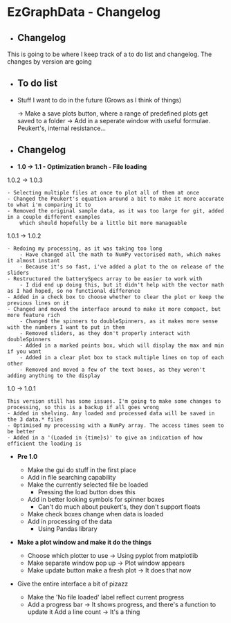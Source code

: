 # EzGraphData - Changelog
- Changelog
    -
This is going to be where I keep track of a to do list and changelog. The changes by version are going 

- To do list
    -
    
- Stuff I want to do in the future (Grows as I think of things)


    → Make a save plots button, where a range of predefined plots get saved to a folder
    → Add in a seperate window with useful formulae. Peukert's, internal resistance... 


- Changelog
    -

- **1.0 → 1.1 - Optimization branch -  File loading**


1.0.2 → 1.0.3

    - Selecting multiple files at once to plot all of them at once
    - Changed the Peukert's equation around a bit to make it more accurate to what i'm comparing it to
    - Removed the original sample data, as it was too large for git, added in a couple different examples
        which should hopefully be a little bit more manageable

1.0.1 → 1.0.2

    - Redoing my processing, as it was taking too long
        - Have changed all the math to NumPy vectorised math, which makes it almost instant
        - Because it's so fast, i've added a plot to the on release of the sliders
    - Restructured the batterySpecs array to be easier to work with 
        - I did end up doing this, but it didn't help with the vector math as I had hoped, so no functional difference
    - Added in a check box to choose whether to clear the plot or keep the previous lines on it
    - Changed and moved the interface around to make it more compact, but more feature rich
        - Changed the spinners to doubleSpinners, as it makes more sense with the numbers I want to put in them
        - Removed sliders, as they don't properly interact with doubleSpinners
        - Added in a marked points box, which will display the max and min if you want
        - Added in a clear plot box to stack multiple lines on top of each other
        - Removed and moved a few of the text boxes, as they weren't adding anything to the display
    
1.0 → 1.0.1

    This version still has some issues. I'm going to make some changes to processing, so this is a backup if all goes wrong
    - Added in shelving. Any loaded and processed data will be saved in the 3 data.* files
    - Optimised my processing with a NumPy array. The access times seem to be better
    - Added in a '(Loaded in {time}s)' to give an indication of how efficient the loading is
    

- **Pre 1.0**
    - Make the gui do stuff in the first place
    - Add in file searching capability
    - Make the currently selected file be loaded 
        - Pressing the load button does this 
    - Add in better looking symbols for spinner boxes 
        - Can't do much about peukert's, they don't support floats
    - Make check boxes change when data is loaded
    - Add in processing of the data 
        - Using Pandas library
    
- **Make a plot window and make it do the things**
    - Choose which plotter to use → Using pyplot from matplotlib
    - Make separate window pop up → Plot window appears
    - Make update button make a fresh plot → It does that now
    
- Give the entire interface a bit of pizazz
    - Make the 'No file loaded' label reflect current progress
    - Add a progress bar → It shows progress, and there's a function to update it
        Add a line count → It's a thing
